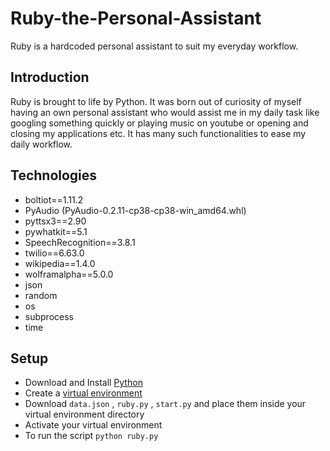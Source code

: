 # Ruby-the-Personal-Assistant
Ruby is a hardcoded personal assistant to suit my everyday workflow.

## Introduction
Ruby is brought to life by Python. It was born out of curiosity of myself having an own personal assistant who would assist me in my daily task like googling something quickly or playing music on youtube or opening and closing my applications etc. It has many such functionalities to ease my daily workflow.

## Technologies

* boltiot==1.11.2
* PyAudio (PyAudio-0.2.11-cp38-cp38-win_amd64.whl)
* pyttsx3==2.90
* pywhatkit==5.1
* SpeechRecognition==3.8.1
* twilio==6.63.0
* wikipedia==1.4.0
* wolframalpha==5.0.0
* json
* random
* os
* subprocess
* time

## Setup
* Download and Install [Python](https://www.python.org/downloads/)
* Create a [virtual environment](https://docs.python.org/3/library/venv.html)
* Download `data.json` , `ruby.py` , `start.py` and place them inside your virtual environment directory
* Activate your virtual environment
* To run the script `python ruby.py`
